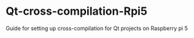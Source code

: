 # Qt-cross-compilation-Rpi5
Guide for setting up cross-compilation for Qt projects on Raspberry pi 5
